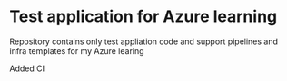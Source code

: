 # Test application for Azure learning

Repository contains only test appliation code and support pipelines and infra templates for my Azure learing

Added CI
